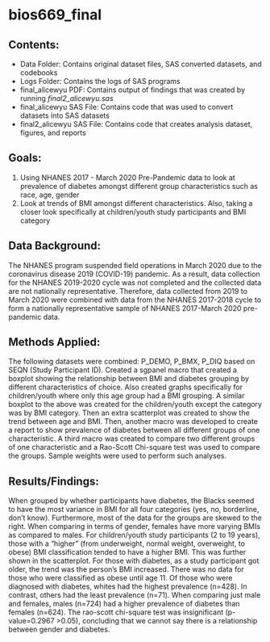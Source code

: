 # bios669_final
## Contents:
-  Data Folder: Contains original dataset files, SAS converted datasets, and codebooks
-  Logs Folder: Contains the logs of SAS programs
-  final_alicewyu PDF: Contains output of findings that was created by running *final2_alicewyu.sas*
-  final_alicewyu SAS File: Contains code that was used to convert datasets into SAS datasets
-  final2_alicewyu SAS File: Contains code that creates analysis dataset, figures, and reports

## Goals:
1)  Using NHANES 2017 - March 2020 Pre-Pandemic data to look at prevalence of diabetes amongst different group characteristics such as race, age, gender
2)  Look at trends of BMI amongst different characteristics. Also, taking a closer look specifically at children/youth study participants and BMI category

## Data Background:
The NHANES program suspended field operations in March 2020 due to the coronavirus disease 2019 (COVID-19) pandemic. As a result, data collection for the NHANES 2019-2020 cycle was not completed and the collected data are not nationally representative. Therefore, data collected from 2019 to March 2020 were combined with data from the NHANES 2017-2018 cycle to form a nationally representative sample of NHANES 2017-March 2020 pre-pandemic data.

## Methods Applied: 
The following datasets were combined: P_DEMO, P_BMX, P_DIQ based on SEQN (Study Participant ID). Created a sgpanel macro that created a boxplot showing the relationship between BMI and diabetes grouping by different characteristics of choice. Also created graphs specifically for children/youth where only this age group had a BMI grouping. A similar boxplot to the above was created for the children/youth except the category was by BMI category. Then an extra scatterplot was created to show the trend between age and BMI. Then, another macro was developed to create a report to show prevalence of diabetes between all different groups of one characteristic. A third macro was created to compare two different groups of one characteristic and a Rao-Scott Chi-square test was used to compare the groups. Sample weights were used to perform such analyses. 

## Results/Findings:
When grouped by whether participants have diabetes, the Blacks seemed to have the most variance in BMI for all four categories (yes, no, borderline, don’t know). Furthermore, most of the data for the groups are skewed to the right. When comparing in terms of gender, females have more varying BMIs as compared to males. For children/youth study participants (2 to 19 years), those with a “higher” (from underweight, normal weight, overweight, to obese) BMI classification tended to have a higher BMI. This was further shown in the scatterplot. For those with diabetes, as a study participant got older, the trend was the person’s BMI increased. There was no data for those who were classified as obese until age 11. Of those who were diagnosed with diabetes, whites had the highest prevalence (n=428). In contrast, others had the least prevalence (n=71). When comparing just male and females, males (n=724) had a higher prevalence of diabetes than females (n=624). The rao-scott chi-square test was insignificant (p-value=0.2967 >0.05), concluding that we cannot say there is a relationship between gender and diabetes. 
  
